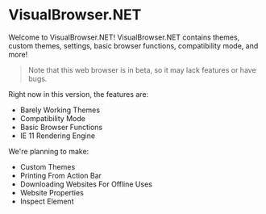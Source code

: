 # VisualBrowser.NET
Welcome to VisualBrowser.NET! VisualBrowser.NET contains themes, custom themes, settings, basic browser functions, compatibility mode, and more!
> Note that this web browser is in beta, so it may lack features or have bugs.

Right now in this version, the features are:
- Barely Working Themes
- Compatibility Mode
- Basic Browser Functions
- IE 11 Rendering Engine

We're planning to make:

- Custom Themes
- Printing From Action Bar
- Downloading Websites For Offline Uses
- Website Properties
- Inspect Element
